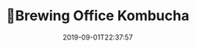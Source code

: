 ---
title: 🍺Brewing Office Kombucha 
date: "2019-09-01T22:37:57"
description: "Getting Interns to brew your Kombucha"
---